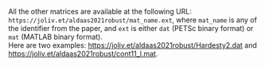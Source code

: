 All the other matrices are available at the following URL: `https://joliv.et/aldaas2021robust/mat_name.ext`, where `mat_name` is any of the identifier from the paper, and `ext` is either `dat` (PETSc binary format) or `mat` (MATLAB binary format).  
Here are two examples: https://joliv.et/aldaas2021robust/Hardesty2.dat and https://joliv.et/aldaas2021robust/cont11_l.mat.
